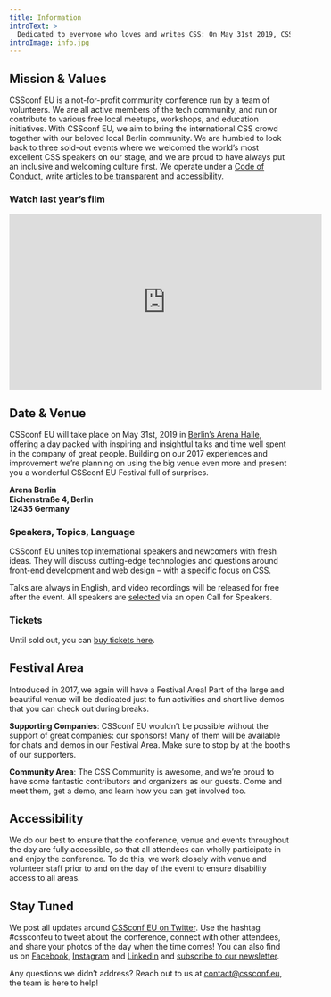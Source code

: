 ```yaml
---
title: Information
introText: >
  Dedicated to everyone who loves and writes CSS: On May 31st 2019, CSSconf EU will gather the international CSS community in Berlin, Germany. This is your chance to meet top-notch engineers & web designers, world-class speakers, and CSS-loving people at this one-day, one-track conference.
introImage: info.jpg
---
```


## Mission & Values

CSSconf EU is a not-for-profit community conference run by a team of volunteers<!-- [volunteers](/team/) -->. We are all active members of the tech community, and run or contribute to various free local meetups, workshops, and education initiatives. With CSSconf EU, we aim to bring the international CSS crowd together with our beloved local Berlin community. We are humbled to look back to three sold-out events where we welcomed the world’s most excellent CSS speakers on our stage, and we are proud to have always put an inclusive and welcoming culture first. We operate under a [Code of Conduct](/code-of-conduct)<!-- , run a [scholarship program](/scholarships) -->, write [articles to be transparent](http://blog.cssconf.eu/)<!--, and are committed to [diversity](/diversity-support-tickets/) --> and [accessibility](/accessibility/).

### Watch last year’s film

<iframe width="560" height="315" src="https://www.youtube.com/embed/8hM7WBY7dDw" frameborder="0" gesture="media" allow="encrypted-media" allowfullscreen></iframe>

## Date & Venue

CSSconf EU will take place on May 31st, 2019 in [Berlin’s Arena Halle](https://www.google.de/maps/place/Arena+Berlin/@52.4966473,13.4530078,15z/data=!4m2!3m1!1s0x0:0x6852fd9350063186?sa=X&ved=0ahUKEwjP5-7ntezYAhWBDOwKHekCBFcQ_BIIigEwCg), offering a day packed with inspiring and insightful talks and time well spent in the company of great people. Building on our 2017 experiences and improvement we’re planning on using the big venue even more and present you a wonderful CSSconf EU Festival full of surprises.

**Arena Berlin<br>
Eichenstraße 4, Berlin<br>
12435 Germany**

### Speakers, Topics, Language

CSSconf EU unites top international speakers and newcomers with fresh ideas. They will discuss cutting-edge technologies and questions around front-end development and web design – with a specific focus on CSS.

Talks are always in English, and video recordings will be released for free after the event. All speakers are [selected](https://blog.cssconf.eu/2015/08/15/a-talk-selection-process-explained/) via an open Call for Speakers. <!-- [See the full line-up here](/speakers). -->

<!-- ### Catering -->

<!-- Our chefs and coffee specialists will make sure you don’t go hungry or run the risk of low caffeination throughout the day. You can expect quality coffee, a full breakfast, healthy lunch with various options, and hearty dinner - [see the menu here](/menu/). All meals include vegetarian, vegan, gluten-free options. -->

### Tickets

Until sold out, you can <a href="https://ti.to/cssconfeu/cssconfeu-2019/" target="_blank">buy tickets here</a>.

## Festival Area

Introduced in 2017, we again will have a Festival Area! Part of the large and beautiful venue will be dedicated just to fun activities and short live demos that you can check out during breaks.

<!-- You’ll be able to: meet the companies that support CSSconf EU, chat with the people behind open source projects / community initiatives, be wooed by { live : JS }, see the CSSconf bags getting printed, take selfies in our photo booth, play foosball, charge up your phones, grab a frozen yogurt and … sit on beanbags! -->

**Supporting Companies**: CSSconf EU wouldn’t be possible without the support of great companies: our sponsors! Many of them will be available for chats and demos in our Festival Area. Make sure to stop by at the booths of our supporters.

**Community Area**: The CSS Community is awesome, and we’re proud to have some fantastic contributors and organizers as our guests. Come and meet them, get a demo, and learn how you can get involved too.

<!-- **Fun Stuff**: We got you covered. During breaks, you can meet the crew behind { live : JS } and explore their audio/visual arts, learn from SDW printshop how the CSSconf bag is printed, take selfies with friends in our photo booth, play foosball, or relax in a beanbag and take a little break. -->

## Accessibility

We do our best to ensure that the conference, venue and events throughout the day are fully accessible, so that all attendees can wholly participate in and enjoy the conference. To do this, we work closely with venue and volunteer staff prior to and on the day of the event to ensure disability access to all areas.

<!-- We’re happy to be able to offer free, all-day childcare at the venue for children aged 3 and above. For parents with younger infants, we will provide a quiet room equipped with comfy seats, diapers and other essentials where you can retreat to throughout the day.
[Read more and register a free childcare ticket](/childcare/) -->

<!-- As part of our commitment to accessibility, we’re bringing real-time transcription (CART) to CSSconf EU. There will be a live feed of every word of each talk.

 -->

<!-- ## Travel & Transport

### Berlin’s Airports

Berlin has two airports, both of which are located close to the city center, a 30-minute taxi ride from the venue (ca. EUR 30). There are also trains and buses that connect the airports to Berlin’s city center.

* [Berlin-Tegel (TXL)](http://www.berlin-airport.de/en/travellers-txl/to-and-from/buses-and-trains/index.php)
* [Berlin-Schönefeld (SXF)](http://www.berlin-airport.de/en/travellers-sxf/to-and-from/buses-and-trains/index.php)

### Public Transport

Berlin has many public transport options. The subway, trains, buses, trams are all operated by [BVG](http://www.bvg.de/en). We recommend getting one of the [tourist tickets](https://shop.bvg.de/index.php/group/73) for the length of your stay – this will allow you to use all subway trains, trams and buses in all of Berlin, plus it comes with discounts for popular sights, museums, and other attractions.

### Bike

Berlin’s flat geography, its many [bike lanes](https://en.wikipedia.org/wiki/Cycling_in_Berlin) and the [friendly weather in early June](http://www.yr.no/place/Germany/Berlin/Berlin/statistics.html) make it perfect to get around by bike! Check with your hotel or hostel if they have bikes to rent out, or find your perfect bike at one of the many [bike rental places](https://www.yelp.com/search?find_desc=bike+rental&find_loc=Berlin&start=0&cflt=bikerentals).

### Taxi

Taxis in Berlin are affordable and everywhere. You can usually hail one on the street, or use apps like [MyTaxi](https://de.mytaxi.com/en/index.html) to order one.

## Accommodation

Below are a two hotels we recommend, both a short walk away from our venue. If neither of those fit your needs, check out [HRS](http://www.hrs.com/) or private accommodation options like AirBnB or Couchsurfing.

* [Michelberger Hotel (20 min walk)](http://michelbergerhotel.com/en/)

If you’d like to team up with other attendees to travel to or stay in Berlin, let us and the community know on Twitter: #cssconfeu – we will help spread the word!
 -->
## Stay Tuned

We post all updates around [CSSconf EU on Twitter](https://twitter.com/cssconfeu). Use the hashtag #cssconfeu to tweet about the conference, connect with other attendees, and share your photos of the day when the time comes! You can also find us on [Facebook](https://www.facebook.com/cssconfeu/), [Instagram](https://www.instagram.com/cssconfeu/) and [LinkedIn](https://www.linkedin.com/company/cssconf-eu/) and [subscribe to our newsletter](https://jsconf.us11.list-manage.com/subscribe?u=7a8adcde0f3c219f61b12a94c&id=ca2a86b0bd).

Any questions we didn’t address? Reach out to us at <a href="mailto:contact@cssconf.eu">contact@cssconf.eu</a>, the team is here to help!
